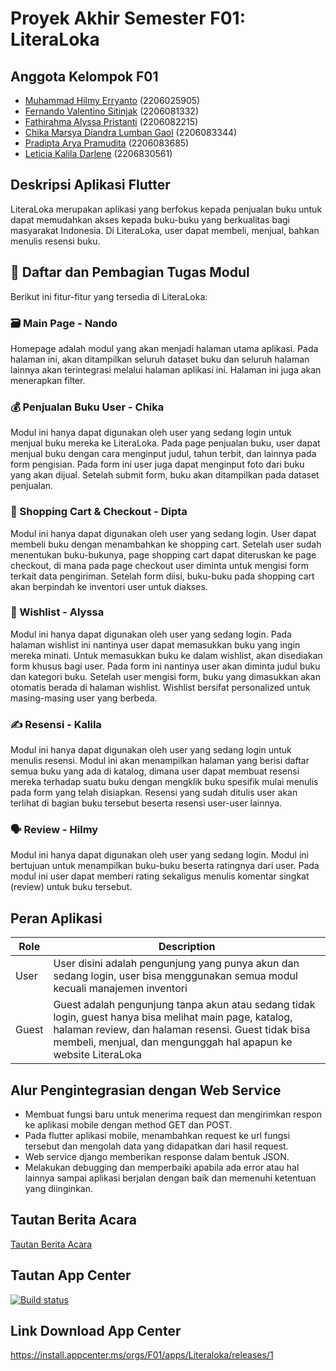 # Proyek Akhir Semester F01: LiteraLoka

## Anggota Kelompok F01 
* [Muhammad Hilmy Erryanto](https://github.com/m-hilmy-erryanto) (2206025905)
* [Fernando Valentino Sitinjak](https://github.com/Scarletra) (2206081332)
* [Fathirahma Alyssa Pristanti](https://github.com/alyssapristanti) (2206082215)
* [Chika Marsya Diandra Lumban Gaol](https://github.com/chikamarsyaa) (2206083344)
* [Pradipta Arya Pramudita](https://github.com/Pradiptaa) (2206083685)
* [Leticia Kalila Darlene](https://github.com/leticiakalila) (2206830561)

## Deskripsi Aplikasi Flutter
LiteraLoka merupakan aplikasi yang berfokus kepada penjualan buku untuk dapat memudahkan akses kepada buku-buku yang berkualitas bagi masyarakat Indonesia. Di LiteraLoka, user dapat membeli, menjual, bahkan menulis resensi buku.

## 📁 Daftar dan Pembagian Tugas Modul
Berikut ini fitur-fitur yang tersedia di LiteraLoka:
### 🗃️ Main Page - Nando
Homepage adalah modul yang akan menjadi halaman utama aplikasi. Pada halaman ini, akan ditampilkan seluruh dataset buku dan seluruh halaman lainnya akan terintegrasi melalui halaman aplikasi ini. Halaman ini juga akan menerapkan filter.

### 💰 Penjualan Buku User - Chika
Modul ini hanya dapat digunakan oleh user yang sedang login untuk menjual buku mereka ke LiteraLoka. Pada page penjualan buku, user dapat menjual buku dengan cara menginput judul, tahun terbit, dan lainnya pada form pengisian. Pada form ini user juga dapat menginput foto dari buku yang akan dijual. Setelah submit form, buku akan ditampilkan pada dataset penjualan.

### 🛒 Shopping Cart & Checkout - Dipta
Modul ini hanya dapat digunakan oleh user yang sedang login. User dapat membeli buku dengan menambahkan ke shopping cart. Setelah user sudah menentukan buku-bukunya, page shopping cart dapat diteruskan ke page checkout, di mana pada page checkout user diminta untuk mengisi form terkait data pengiriman. Setelah form diisi, buku-buku pada shopping cart akan berpindah ke inventori user untuk diakses. 

### 📃 Wishlist - Alyssa
Modul ini hanya dapat digunakan oleh user yang sedang login. Pada halaman wishlist ini nantinya user dapat memasukkan buku yang ingin mereka minati. Untuk memasukkan buku ke dalam wishlist, akan disediakan form khusus bagi user. Pada form ini nantinya user akan diminta judul buku dan kategori buku. Setelah user mengisi form, buku yang dimasukkan akan otomatis berada di halaman wishlist. Wishlist bersifat personalized untuk masing-masing user yang berbeda.

### ✍️ Resensi - Kalila
Modul ini hanya dapat digunakan oleh user yang sedang login untuk menulis resensi. Modul ini akan menampilkan halaman yang berisi daftar semua buku yang ada di katalog, dimana user dapat membuat resensi mereka terhadap suatu buku dengan mengklik buku spesifik mulai menulis pada form yang telah disiapkan. Resensi yang sudah ditulis user akan terlihat di bagian buku tersebut beserta resensi user-user lainnya.

### 🗣️ Review - Hilmy
Modul ini hanya dapat digunakan oleh user yang sedang login. Modul ini bertujuan untuk menampilkan buku-buku beserta ratingnya dari user. Pada modul ini user dapat memberi rating sekaligus menulis komentar singkat (review) untuk buku tersebut.

## Peran Aplikasi
| Role  | Description |
| ------------- | ------------- |
| User | User disini adalah pengunjung yang punya akun dan sedang login, user bisa menggunakan semua modul kecuali manajemen inventori |
| Guest | Guest adalah pengunjung tanpa akun atau sedang tidak login, guest hanya bisa melihat main page, katalog, halaman review, dan halaman resensi. Guest tidak bisa membeli, menjual, dan mengunggah hal apapun ke website LiteraLoka |

## Alur Pengintegrasian dengan Web Service
* Membuat fungsi baru untuk menerima request dan mengirimkan respon ke aplikasi mobile dengan method GET dan POST.
* Pada flutter aplikasi mobile, menambahkan request ke url fungsi tersebut dan mengolah data yang didapatkan dari hasil request.
* Web service django memberikan response dalam bentuk JSON.
* Melakukan debugging dan memperbaiki apabila ada error atau hal lainnya sampai aplikasi berjalan dengan baik dan memenuhi ketentuan yang diinginkan.

## Tautan Berita Acara
[Tautan Berita Acara](https://docs.google.com/spreadsheets/d/1OgDLNwG6hoevTCDRE_hrmAe9ShIobUsRR0xR4fEhtlg/edit#gid=0)

## Tautan App Center
[![Build status](https://build.appcenter.ms/v0.1/apps/e1e016da-ac13-4b4e-8a39-e5ec20d6f219/branches/main/badge)](https://appcenter.ms)

## Link Download App Center
https://install.appcenter.ms/orgs/F01/apps/Literaloka/releases/1
